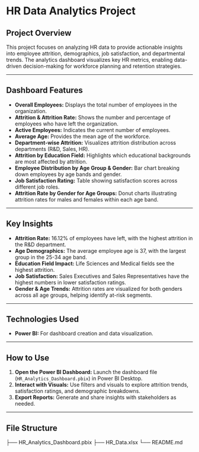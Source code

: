 # HR Data Analytics Project

## Project Overview

This project focuses on analyzing HR data to provide actionable insights into employee attrition, demographics, job satisfaction, and departmental trends. The analytics dashboard visualizes
key HR metrics, enabling data-driven decision-making for workforce planning and retention strategies.

---

## Dashboard Features

- **Overall Employees:** Displays the total number of employees in the organization.
- **Attrition & Attrition Rate:** Shows the number and percentage of employees who have left the organization.
- **Active Employees:** Indicates the current number of employees.
- **Average Age:** Provides the mean age of the workforce.
- **Department-wise Attrition:** Visualizes attrition distribution across departments (R&D, Sales, HR).
- **Attrition by Education Field:** Highlights which educational backgrounds are most affected by attrition.
- **Employee Distribution by Age Group & Gender:** Bar chart breaking down employees by age bands and gender.
- **Job Satisfaction Rating:** Table showing satisfaction scores across different job roles.
- **Attrition Rate by Gender for Age Groups:** Donut charts illustrating attrition rates for males and females within each age band.

---

## Key Insights

- **Attrition Rate:** 16.12% of employees have left, with the highest attrition in the R&D department.
- **Age Demographics:** The average employee age is 37, with the largest group in the 25-34 age band.
- **Education Field Impact:** Life Sciences and Medical fields see the highest attrition.
- **Job Satisfaction:** Sales Executives and Sales Representatives have the highest numbers in lower satisfaction ratings.
- **Gender & Age Trends:** Attrition rates are visualized for both genders across all age groups, helping identify at-risk segments.

---

## Technologies Used

- **Power BI:** For dashboard creation and data visualization.



---

## How to Use

1. **Open the Power BI Dashboard:** Launch the dashboard file (`HR_Analytics_Dashboard.pbix`) in Power BI Desktop.
2. **Interact with Visuals:** Use filters and visuals to explore attrition trends, satisfaction ratings, and demographic breakdowns.
3. **Export Reports:** Generate and share insights with stakeholders as needed.

---

## File Structure
├── HR_Analytics_Dashboard.pbix
├── HR_Data.xlsx
└── README.md
